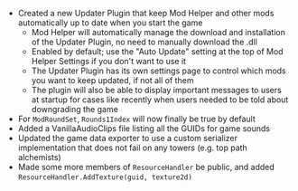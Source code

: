 - Created a new Updater Plugin that keep Mod Helper and other mods automatically up to date when you start the game
  - Mod Helper will automatically manage the download and installation of the Updater Plugin, no need to manually download the .dll
  - Enabled by default; use the "Auto Update" setting at the top of Mod Helper Settings if you don't want to use it
  - The Updater Plugin has its own settings page to control which mods you want to keep updated, if not all of them
  - The plugin will also be able to display important messages to users at startup for cases like recently when users needed to be told about downgrading the game
- For `ModRoundSet`, `Rounds1Index` will now finally be true by default
- Added a VanillaAudioClips file listing all the GUIDs for game sounds
- Updated the game data exporter to use a custom serializer implementation that does not fail on any towers (e.g. top
  path alchemists)
- Made some more members of `ResourceHandler` be public, and added `ResourceHandler.AddTexture(guid, texture2d)`